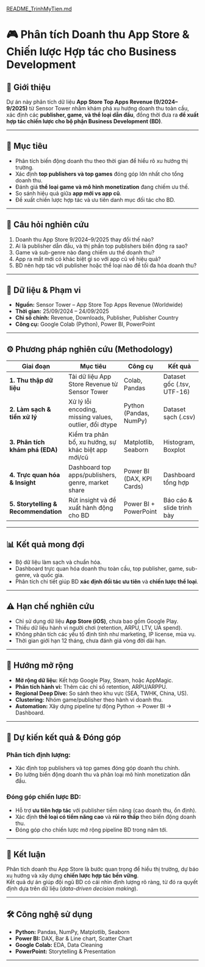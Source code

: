 [README_TrinhMyTien.md](https://github.com/user-attachments/files/22709310/README_TrinhMyTien.md)

# 🎮 Phân tích Doanh thu App Store & Chiến lược Hợp tác cho Business Development

## 📘 Giới thiệu
Dự án này phân tích dữ liệu **App Store Top Apps Revenue (9/2024–9/2025)** từ Sensor Tower nhằm khám phá xu hướng doanh thu toàn cầu, xác định các **publisher, game, và thể loại dẫn đầu**, đồng thời đưa ra **đề xuất hợp tác chiến lược cho bộ phận Business Development (BD)**.

---

## 🎯 Mục tiêu
- Phân tích biến động doanh thu theo thời gian để hiểu rõ xu hướng thị trường.
- Xác định **top publishers và top games** đóng góp lớn nhất cho tổng doanh thu.
- Đánh giá **thể loại game và mô hình monetization** đang chiếm ưu thế.
- So sánh hiệu quả giữa **app mới vs app cũ**.
- Đề xuất chiến lược hợp tác và ưu tiên danh mục đối tác cho BD.

---

## 🧩 Câu hỏi nghiên cứu
1. Doanh thu App Store 9/2024–9/2025 thay đổi thế nào?  
2. Ai là publisher dẫn đầu, và thị phần top publishers biến động ra sao?  
3. Game và sub-genre nào đang chiếm ưu thế doanh thu?  
4. App ra mắt mới có khác biệt gì so với app cũ về hiệu quả?  
5. BD nên hợp tác với publisher hoặc thể loại nào để tối đa hóa doanh thu?  

---

## 🧠 Dữ liệu & Phạm vi
- **Nguồn:** Sensor Tower – App Store Top Apps Revenue (Worldwide)  
- **Thời gian:** 25/09/2024 – 24/09/2025  
- **Chỉ số chính:** Revenue, Downloads, Publisher, Publisher Country  
- **Công cụ:** Google Colab (Python), Power BI, PowerPoint  

---

## ⚙️ Phương pháp nghiên cứu (Methodology)
| Giai đoạn | Mục tiêu | Công cụ | Kết quả |
|------------|-----------|---------|----------|
| **1. Thu thập dữ liệu** | Tải dữ liệu App Store Revenue từ Sensor Tower | Colab, Pandas | Dataset gốc (.tsv, UTF-16) |
| **2. Làm sạch & tiền xử lý** | Xử lý lỗi encoding, missing values, outlier, đổi dtype | Python (Pandas, NumPy) | Dataset sạch (.csv) |
| **3. Phân tích khám phá (EDA)** | Kiểm tra phân bố, xu hướng, sự khác biệt app mới/cũ | Matplotlib, Seaborn | Histogram, Boxplot |
| **4. Trực quan hóa & Insight** | Dashboard top apps/publishers, genre, market share | Power BI (DAX, KPI Cards) | Dashboard tổng hợp |
| **5. Storytelling & Recommendation** | Rút insight và đề xuất hành động cho BD | Power BI + PowerPoint | Báo cáo & slide trình bày |

---

## 📊 Kết quả mong đợi
- Bộ dữ liệu làm sạch và chuẩn hóa.  
- Dashboard trực quan hóa doanh thu toàn cầu, top publisher, game, sub-genre, và quốc gia.  
- Phân tích chi tiết giúp BD **xác định đối tác ưu tiên** và **chiến lược thể loại**.  

---

## ⚠️ Hạn chế nghiên cứu
- Chỉ sử dụng dữ liệu **App Store (iOS)**, chưa bao gồm Google Play.  
- Thiếu dữ liệu hành vi người chơi (retention, ARPU, LTV, UA spend).  
- Không phân tích các yếu tố định tính như marketing, IP license, mùa vụ.  
- Thời gian giới hạn 12 tháng, chưa đánh giá vòng đời dài hạn.  

---

## 🚀 Hướng mở rộng
- **Mở rộng dữ liệu:** Kết hợp Google Play, Steam, hoặc AppMagic.  
- **Phân tích hành vi:** Thêm các chỉ số retention, ARPU/ARPPU.  
- **Regional Deep Dive:** So sánh theo khu vực (SEA, TWHK, China, US).  
- **Clustering:** Nhóm game/publisher theo hành vi doanh thu.  
- **Automation:** Xây dựng pipeline tự động Python → Power BI → Dashboard.  

---

## 🧭 Dự kiến kết quả & Đóng góp
### Phân tích định lượng:
- Xác định top publishers và top games đóng góp doanh thu chính.  
- Đo lường biến động doanh thu và phân loại mô hình monetization dẫn đầu.  

### Đóng góp chiến lược BD:
- Hỗ trợ **ưu tiên hợp tác** với publisher tiềm năng (cao doanh thu, ổn định).  
- Xác định **thể loại có tiềm năng cao** và **rủi ro thấp** theo biến động doanh thu.  
- Đóng góp cho chiến lược mở rộng pipeline BD trong năm tới.  

---

## 🏁 Kết luận
Phân tích doanh thu App Store là bước quan trọng để hiểu thị trường, dự báo xu hướng và xây dựng **chiến lược hợp tác bền vững**.  
Kết quả dự án giúp đội ngũ BD có cái nhìn định lượng rõ ràng, từ đó ra quyết định dựa trên dữ liệu (*data-driven decision making*).

---

## 🛠️ Công nghệ sử dụng
- **Python:** Pandas, NumPy, Matplotlib, Seaborn  
- **Power BI:** DAX, Bar & Line chart, Scatter Chart  
- **Google Colab:** EDA, Data Cleaning  
- **PowerPoint:** Storytelling & Presentation  

---

